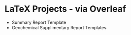 # LaTeX Projects - via Overleaf

* Summary Report Template
* Geochemical Supplimentary Report Templates
